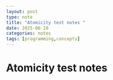 ```yaml
---
layout: post
type: note
title: "Atomicity test notes "
date: 2025-06-10
categories: notes
tags: [programming,concepts]
---
```


#  Atomicity test notes

